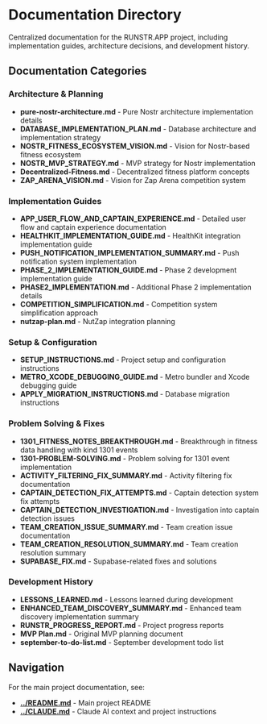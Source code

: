 # Documentation Directory

Centralized documentation for the RUNSTR.APP project, including implementation guides, architecture decisions, and development history.

## Documentation Categories

### Architecture & Planning
- **pure-nostr-architecture.md** - Pure Nostr architecture implementation details
- **DATABASE_IMPLEMENTATION_PLAN.md** - Database architecture and implementation strategy
- **NOSTR_FITNESS_ECOSYSTEM_VISION.md** - Vision for Nostr-based fitness ecosystem
- **NOSTR_MVP_STRATEGY.md** - MVP strategy for Nostr implementation
- **Decentralized-Fitness.md** - Decentralized fitness platform concepts
- **ZAP_ARENA_VISION.md** - Vision for Zap Arena competition system

### Implementation Guides
- **APP_USER_FLOW_AND_CAPTAIN_EXPERIENCE.md** - Detailed user flow and captain experience documentation
- **HEALTHKIT_IMPLEMENTATION_GUIDE.md** - HealthKit integration implementation guide
- **PUSH_NOTIFICATION_IMPLEMENTATION_SUMMARY.md** - Push notification system implementation
- **PHASE_2_IMPLEMENTATION_GUIDE.md** - Phase 2 development implementation guide
- **PHASE2_IMPLEMENTATION.md** - Additional Phase 2 implementation details
- **COMPETITION_SIMPLIFICATION.md** - Competition system simplification approach
- **nutzap-plan.md** - NutZap integration planning

### Setup & Configuration
- **SETUP_INSTRUCTIONS.md** - Project setup and configuration instructions
- **METRO_XCODE_DEBUGGING_GUIDE.md** - Metro bundler and Xcode debugging guide
- **APPLY_MIGRATION_INSTRUCTIONS.md** - Database migration instructions

### Problem Solving & Fixes
- **1301_FITNESS_NOTES_BREAKTHROUGH.md** - Breakthrough in fitness data handling with kind 1301 events
- **1301-PROBLEM-SOLVING.md** - Problem solving for 1301 event implementation
- **ACTIVITY_FILTERING_FIX_SUMMARY.md** - Activity filtering fix documentation
- **CAPTAIN_DETECTION_FIX_ATTEMPTS.md** - Captain detection system fix attempts
- **CAPTAIN_DETECTION_INVESTIGATION.md** - Investigation into captain detection issues
- **TEAM_CREATION_ISSUE_SUMMARY.md** - Team creation issue documentation
- **TEAM_CREATION_RESOLUTION_SUMMARY.md** - Team creation resolution summary
- **SUPABASE_FIX.md** - Supabase-related fixes and solutions

### Development History
- **LESSONS_LEARNED.md** - Lessons learned during development
- **ENHANCED_TEAM_DISCOVERY_SUMMARY.md** - Enhanced team discovery implementation summary
- **RUNSTR_PROGRESS_REPORT.md** - Project progress reports
- **MVP Plan.md** - Original MVP planning document
- **september-to-do-list.md** - September development todo list

## Navigation

For the main project documentation, see:
- **[../README.md](../README.md)** - Main project README
- **[../CLAUDE.md](../CLAUDE.md)** - Claude AI context and project instructions